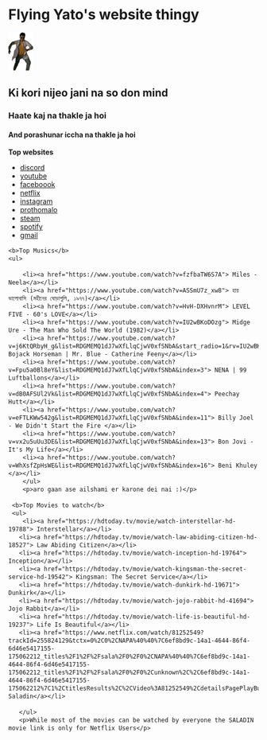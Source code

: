<h1>Flying Yato's website thingy</h1>
<img src="flyingyato.png"></img>
<h2> Ki kori nijeo jani na so don mind</h2>
<h3>Haate kaj na thakle ja hoi</h3>
<h4>And porashunar iccha na thakle ja hoi</h4>

<b>Top websites</b>
<ul>
     <li><a href="https://discord.com/channels/"> discord</a></li>
    <li><a href="https://www.youtube.com/"> youtube</a></li>
    <li><a href="https://www.facebook.com/"> faceboook</a></li>
    <li><a href="https://www.netflix.com"> netflix</a></li>
    <li><a href="https://www.instagram.com"> instagram</a></li>
    <li><a href="https://www.prothomalo.com"> prothomalo</a></li>
    <li><a href="https://store.steampowered.com"> steam</a></li>
    <li><a href="https://open.spotify.com"> spotify</a></li>
    <li><a href="https://gmail.com"> gmail</a></li>
    </ul>

    <b>Top Musics</b>
    <ul>
        
        <li><a href="https://www.youtube.com/watch?v=fzfbaTW6S7A"> Miles - Neela</a></li>
        <li><a href="https://www.youtube.com/watch?v=ASSmU7z_xw8"> হায় ভালোবাসি (মহীনের ঘোড়াগুলি, ১৯৭৭)</a></li>
        <li><a href="https://www.youtube.com/watch?v=HvH-DXHvnrM"> LEVEL FIVE - 60's LOVE</a></li>
        <li><a href="https://www.youtube.com/watch?v=IU2wBKoDOzg"> Midge Ure - The Man Who Sold The World (1982)</a></li>
        <li><a href="https://www.youtube.com/watch?v=j6KtQRbyH_g&list=RDGMEMQ1dJ7wXfLlqCjwV0xfSNbA&start_radio=1&rv=IU2wBKoDOzg"> Bojack Horseman | Mr. Blue - Catherine Feeny</a></li>
        <li><a href="https://www.youtube.com/watch?v=Fpu5a0Bl8eY&list=RDGMEMQ1dJ7wXfLlqCjwV0xfSNbA&index=3"> NENA | 99 Luftballons</a></li>
        <li><a href="https://www.youtube.com/watch?v=dB0AFSUl2Vk&list=RDGMEMQ1dJ7wXfLlqCjwV0xfSNbA&index=4"> Peechay Hutt</a></li>
        <li><a href="https://www.youtube.com/watch?v=eFTLKWw542g&list=RDGMEMQ1dJ7wXfLlqCjwV0xfSNbA&index=11"> Billy Joel - We Didn't Start the Fire </a></li>
        <li><a href="https://www.youtube.com/watch?v=vx2u5uUu3DE&list=RDGMEMQ1dJ7wXfLlqCjwV0xfSNbA&index=13"> Bon Jovi - It's My Life</a></li>
        <li><a href="https://www.youtube.com/watch?v=WhXsfZpHsWE&list=RDGMEMQ1dJ7wXfLlqCjwV0xfSNbA&index=16"> Beni Khuley </a></li>
        </ul>
        <p>aro gaan ase ailshami er karone dei nai :)</p>

     <b>Top Movies to watch</b>
     <ul>
        <li><a href="https://hdtoday.tv/movie/watch-interstellar-hd-19788"> Interstellar</a></li>
       <li><a href="https://hdtoday.tv/movie/watch-law-abiding-citizen-hd-18527"> Law Abiding Citizen</a></li>
       <li><a href="https://hdtoday.tv/movie/watch-inception-hd-19764"> Inception</a></li>
       <li><a href="https://hdtoday.tv/movie/watch-kingsman-the-secret-service-hd-19542"> Kingsman: The Secret Service</a></li>
       <li><a href="https://hdtoday.tv/movie/watch-dunkirk-hd-19671"> Dunkirk</a></li>
       <li><a href="https://hdtoday.tv/movie/watch-jojo-rabbit-hd-41694"> Jojo Rabbit</a></li>
       <li><a href="https://hdtoday.tv/movie/watch-life-is-beautiful-hd-19237"> Life Is Beautiful</a></li>
       <li><a href="https://www.netflix.com/watch/81252549?trackId=255824129&tctx=0%2C0%2CNAPA%40%40%7C6ef8bd9c-14a1-4644-86f4-6d46e5417155-175062212_titles%2F1%2F%2Fsala%2F0%2F0%2CNAPA%40%40%7C6ef8bd9c-14a1-4644-86f4-6d46e5417155-175062212_titles%2F1%2F%2Fsala%2F0%2F0%2Cunknown%2C%2C6ef8bd9c-14a1-4644-86f4-6d46e5417155-175062212%7C1%2CtitlesResults%2C%2CVideo%3A81252549%2CdetailsPagePlayButton"> Saladin</a></li>

       </ul>
       <p>While most of the movies can be watched by everyone the SALADIN movie link is only for Netflix Users</p>


    
